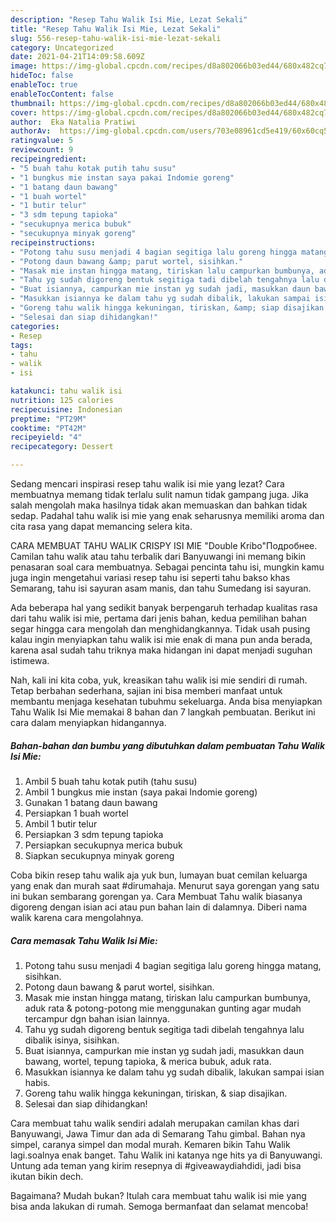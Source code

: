 ```yaml
---
description: "Resep Tahu Walik Isi Mie, Lezat Sekali"
title: "Resep Tahu Walik Isi Mie, Lezat Sekali"
slug: 556-resep-tahu-walik-isi-mie-lezat-sekali
category: Uncategorized
date: 2021-04-21T14:09:58.609Z
image: https://img-global.cpcdn.com/recipes/d8a802066b03ed44/680x482cq70/tahu-walik-isi-mie-foto-resep-utama.jpg
hideToc: false
enableToc: true
enableTocContent: false
thumbnail: https://img-global.cpcdn.com/recipes/d8a802066b03ed44/680x482cq70/tahu-walik-isi-mie-foto-resep-utama.jpg
cover: https://img-global.cpcdn.com/recipes/d8a802066b03ed44/680x482cq70/tahu-walik-isi-mie-foto-resep-utama.jpg
author:  Eka Natalia Pratiwi
authorAv:  https://img-global.cpcdn.com/users/703e08961cd5e419/60x60cq50/avatar.jpg
ratingvalue: 5
reviewcount: 9
recipeingredient:
- "5 buah tahu kotak putih tahu susu"
- "1 bungkus mie instan saya pakai Indomie goreng"
- "1 batang daun bawang"
- "1 buah wortel"
- "1 butir telur"
- "3 sdm tepung tapioka"
- "secukupnya merica bubuk"
- "secukupnya minyak goreng"
recipeinstructions:
- "Potong tahu susu menjadi 4 bagian segitiga lalu goreng hingga matang, sisihkan."
- "Potong daun bawang &amp; parut wortel, sisihkan."
- "Masak mie instan hingga matang, tiriskan lalu campurkan bumbunya, aduk rata &amp; potong-potong mie menggunakan gunting agar mudah tercampur dgn bahan isian lainnya."
- "Tahu yg sudah digoreng bentuk segitiga tadi dibelah tengahnya lalu dibalik isinya, sisihkan."
- "Buat isiannya, campurkan mie instan yg sudah jadi, masukkan daun bawang, wortel, tepung tapioka, &amp; merica bubuk, aduk rata."
- "Masukkan isiannya ke dalam tahu yg sudah dibalik, lakukan sampai isian habis."
- "Goreng tahu walik hingga kekuningan, tiriskan, &amp; siap disajikan."
- "Selesai dan siap dihidangkan!"
categories:
- Resep
tags:
- tahu
- walik
- isi

katakunci: tahu walik isi 
nutrition: 125 calories
recipecuisine: Indonesian
preptime: "PT29M"
cooktime: "PT42M"
recipeyield: "4"
recipecategory: Dessert

---
```



Sedang mencari inspirasi resep tahu walik isi mie yang lezat? Cara membuatnya memang tidak terlalu sulit namun tidak gampang juga. Jika salah mengolah maka hasilnya tidak akan memuaskan dan bahkan tidak sedap. Padahal tahu walik isi mie yang enak seharusnya memiliki aroma dan cita rasa yang dapat memancing selera kita.


CARA MEMBUAT TAHU WALIK CRISPY ISI MIE &#34;Double Kribo&#34;Подробнее. Camilan tahu walik atau tahu terbalik dari Banyuwangi ini memang bikin penasaran soal cara membuatnya. Sebagai pencinta tahu isi, mungkin kamu juga ingin mengetahui variasi resep tahu isi seperti tahu bakso khas Semarang, tahu isi sayuran asam manis, dan tahu Sumedang isi sayuran.

Ada beberapa hal yang sedikit banyak berpengaruh terhadap kualitas rasa dari tahu walik isi mie, pertama dari jenis bahan, kedua pemilihan bahan segar hingga cara mengolah dan menghidangkannya. Tidak usah pusing kalau ingin menyiapkan tahu walik isi mie enak di mana pun anda berada, karena asal sudah tahu triknya maka hidangan ini dapat menjadi suguhan istimewa.


Nah, kali ini kita coba, yuk, kreasikan tahu walik isi mie sendiri di rumah. Tetap berbahan sederhana, sajian ini bisa memberi manfaat untuk membantu menjaga kesehatan tubuhmu sekeluarga. Anda bisa menyiapkan Tahu Walik Isi Mie memakai 8 bahan dan 7 langkah pembuatan. Berikut ini cara dalam menyiapkan hidangannya.

<!--inarticleads1-->

##### Bahan-bahan dan bumbu yang dibutuhkan dalam pembuatan Tahu Walik Isi Mie:

1. Ambil 5 buah tahu kotak putih (tahu susu)
1. Ambil 1 bungkus mie instan (saya pakai Indomie goreng)
1. Gunakan 1 batang daun bawang
1. Persiapkan 1 buah wortel
1. Ambil 1 butir telur
1. Persiapkan 3 sdm tepung tapioka
1. Persiapkan secukupnya merica bubuk
1. Siapkan secukupnya minyak goreng


Coba bikin resep tahu walik aja yuk bun, lumayan buat cemilan keluarga yang enak dan murah saat #dirumahaja. Menurut saya gorengan yang satu ini bukan sembarang gorengan ya. Cara Membuat Tahu walik biasanya digoreng dengan isian aci atau pun bahan lain di dalamnya. Diberi nama walik karena cara mengolahnya. 

<!--inarticleads2-->

##### Cara memasak Tahu Walik Isi Mie:

1. Potong tahu susu menjadi 4 bagian segitiga lalu goreng hingga matang, sisihkan.
1. Potong daun bawang &amp; parut wortel, sisihkan.
1. Masak mie instan hingga matang, tiriskan lalu campurkan bumbunya, aduk rata &amp; potong-potong mie menggunakan gunting agar mudah tercampur dgn bahan isian lainnya.
1. Tahu yg sudah digoreng bentuk segitiga tadi dibelah tengahnya lalu dibalik isinya, sisihkan.
1. Buat isiannya, campurkan mie instan yg sudah jadi, masukkan daun bawang, wortel, tepung tapioka, &amp; merica bubuk, aduk rata.
1. Masukkan isiannya ke dalam tahu yg sudah dibalik, lakukan sampai isian habis.
1. Goreng tahu walik hingga kekuningan, tiriskan, &amp; siap disajikan.
1. Selesai dan siap dihidangkan!

Cara membuat tahu walik sendiri adalah merupakan camilan khas dari Banyuwangi, Jawa Timur dan ada di Semarang Tahu gimbal. Bahan nya simpel, caranya simpel dan modal murah. Kemaren bikin Tahu Walik lagi.soalnya enak banget. Tahu Walik ini katanya nge hits ya di Banyuwangi. Untung ada teman yang kirim resepnya di #giveawaydiahdidi, jadi bisa ikutan bikin dech. 

Bagaimana? Mudah bukan? Itulah cara membuat tahu walik isi mie yang bisa anda lakukan di rumah. Semoga bermanfaat dan selamat mencoba!
